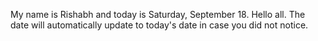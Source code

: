 My name is Rishabh and today is Saturday, September 18. Hello all. The date will automatically update to today's date in case you did not notice.
